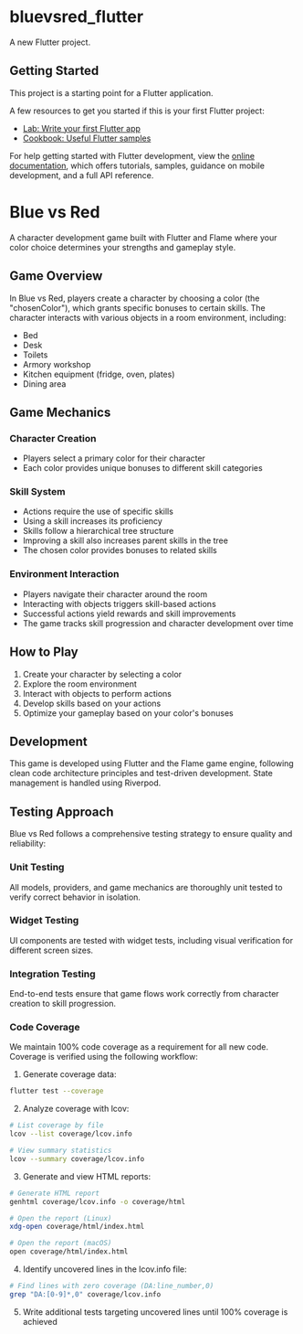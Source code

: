 # bluevsred_flutter

A new Flutter project.

## Getting Started

This project is a starting point for a Flutter application.

A few resources to get you started if this is your first Flutter project:

- [Lab: Write your first Flutter app](https://docs.flutter.dev/get-started/codelab)
- [Cookbook: Useful Flutter samples](https://docs.flutter.dev/cookbook)

For help getting started with Flutter development, view the
[online documentation](https://docs.flutter.dev/), which offers tutorials,
samples, guidance on mobile development, and a full API reference.
# Blue vs Red

A character development game built with Flutter and Flame where your color choice determines your strengths and gameplay style.

## Game Overview

In Blue vs Red, players create a character by choosing a color (the "chosenColor"), which grants specific bonuses to certain skills. The character interacts with various objects in a room environment, including:

- Bed
- Desk
- Toilets
- Armory workshop
- Kitchen equipment (fridge, oven, plates)
- Dining area

## Game Mechanics

### Character Creation
- Players select a primary color for their character
- Each color provides unique bonuses to different skill categories

### Skill System
- Actions require the use of specific skills
- Using a skill increases its proficiency
- Skills follow a hierarchical tree structure
- Improving a skill also increases parent skills in the tree
- The chosen color provides bonuses to related skills

### Environment Interaction
- Players navigate their character around the room
- Interacting with objects triggers skill-based actions
- Successful actions yield rewards and skill improvements
- The game tracks skill progression and character development over time

## How to Play

1. Create your character by selecting a color
2. Explore the room environment
3. Interact with objects to perform actions
4. Develop skills based on your actions
5. Optimize your gameplay based on your color's bonuses

## Development

This game is developed using Flutter and the Flame game engine, following clean code architecture principles and test-driven development. State management is handled using Riverpod.

## Testing Approach

Blue vs Red follows a comprehensive testing strategy to ensure quality and reliability:

### Unit Testing
All models, providers, and game mechanics are thoroughly unit tested to verify correct behavior in isolation.

### Widget Testing
UI components are tested with widget tests, including visual verification for different screen sizes.

### Integration Testing
End-to-end tests ensure that game flows work correctly from character creation to skill progression.

### Code Coverage
We maintain 100% code coverage as a requirement for all new code. Coverage is verified using the following workflow:

1. Generate coverage data:
```bash
flutter test --coverage
```

2. Analyze coverage with lcov:
```bash
# List coverage by file
lcov --list coverage/lcov.info

# View summary statistics
lcov --summary coverage/lcov.info
```

3. Generate and view HTML reports:
```bash
# Generate HTML report
genhtml coverage/lcov.info -o coverage/html

# Open the report (Linux)
xdg-open coverage/html/index.html

# Open the report (macOS)
open coverage/html/index.html
```

4. Identify uncovered lines in the lcov.info file:
```bash
# Find lines with zero coverage (DA:line_number,0)
grep "DA:[0-9]*,0" coverage/lcov.info
```

5. Write additional tests targeting uncovered lines until 100% coverage is achieved